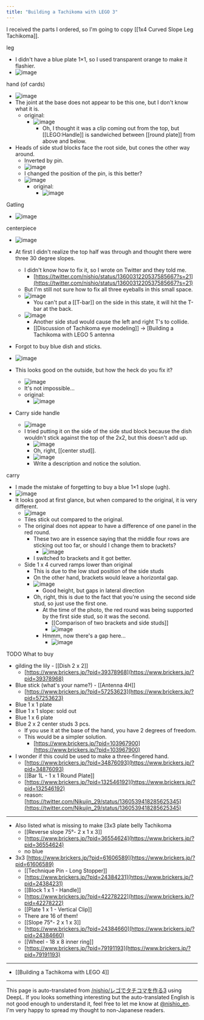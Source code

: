 ```yaml
---
title: "Building a Tachikoma with LEGO 3"
---
```


I received the parts I ordered, so I'm going to copy [[1x4 Curved Slope Leg Tachikoma]].

leg
- I didn't have a blue plate 1×1, so I used transparent orange to make it flashier.
- ![image](https://gyazo.com/f66af7e54bc933b80bacad1a3ecddd1d/thumb/1000)

hand (of cards)
- ![image](https://gyazo.com/f4155c972d8c13feeaf5ec97554da4a9/thumb/1000)
- The joint at the base does not appear to be this one, but I don't know what it is.
    - original:
        - ![image](https://gyazo.com/3f4d4ee6190657eeb70e28f8f24f2f8f/thumb/1000)
            - Oh, I thought it was a clip coming out from the top, but [[LEGO:Handle]] is sandwiched between [[round plate]] from above and below.
- Heads of side stud blocks face the root side, but cones the other way around.
    - Inverted by pin.
    - ![image](https://gyazo.com/0359d3e10b70f55a07243f1988574959/thumb/1000)
    - I changed the position of the pin, is this better?
    - ![image](https://gyazo.com/5b0f32e8f905bac7f3ea607362d8f950/thumb/1000)
        - original:
            - ![image](https://gyazo.com/4fb2745abfd2f49fdded838705241cd4/thumb/1000)


Gatling
- ![image](https://gyazo.com/806ab0d0bbd0cc8cc39ddfe977cc028f/thumb/1000)

centerpiece
- ![image](https://gyazo.com/f47f333ab30ed1876290965791bf06b1/thumb/1000)
- At first I didn't realize the top half was through and thought there were three 30 degree slopes.
    - I didn't know how to fix it, so I wrote on Twitter and they told me.
        - [https://twitter.com/nishio/status/1360031220537585667?s=21](https://twitter.com/nishio/status/1360031220537585667?s=21)
    - But I'm still not sure how to fix all three eyeballs in this small space.
    - ![image](https://gyazo.com/d58bee366131a482cee31d8f382138bf/thumb/1000)
        - You can't put a [[T-bar]] on the side in this state, it will hit the T-bar at the back.
    - ![image](https://gyazo.com/64268944fd6c29eae3048aa6950fb6b1/thumb/1000)
        - Another side stud would cause the left and right T's to collide.
        - [[Discussion of Tachikoma eye modeling]] → [Building a Tachikoma with LEGO 5
antenna
- Forgot to buy blue dish and sticks.
- ![image](https://gyazo.com/ae054e4b9e52f33f9014fed98beea174/thumb/1000)
- This looks good on the outside, but how the heck do you fix it?
    - ![image](https://gyazo.com/15614e53df4afb1e97d6fa78bf4983da/thumb/1000)
    - It's not impossible...
    - original:
        - ![image](https://gyazo.com/ed045a03e020e21e1ed9c273a3a85d37/thumb/1000)


- Carry side handle
    - ![image](https://gyazo.com/ff1343297938e69d7981718a3b55d77e/thumb/1000)
    - I tried putting it on the side of the side stud block because the dish wouldn't stick against the top of the 2x2, but this doesn't add up.
        - ![image](https://gyazo.com/8aff52122a6d40662303be6f40cbc14a/thumb/1000)
        - Oh, right, [[center stud]].
        - ![image](https://gyazo.com/3a943a360d1c0aac0e381e8c4dac6215/thumb/1000)
        - Write a description and notice the solution.

carry
- I made the mistake of forgetting to buy a blue 1×1 slope (ugh).
- ![image](https://gyazo.com/dcc45e465954db93ef8ae81f4bc069e0/thumb/1000)
- It looks good at first glance, but when compared to the original, it is very different.
    - ![image](https://gyazo.com/5cd5fe5cb0cabcc895b9045e6c9501ee/thumb/1000)
    - Tiles stick out compared to the original.
    - The original does not appear to have a difference of one panel in the red round.
        - These two are in essence saying that the middle four rows are sticking out too far, or should I change them to brackets?
            - ![image](https://gyazo.com/1fc24843c345a7842477f2188e0711e1/thumb/1000)
        - I switched to brackets and it got better.
    - Side 1 x 4 curved ramps lower than original
        - This is due to the low stud position of the side studs
        - On the other hand, brackets would leave a horizontal gap.
        - ![image](https://gyazo.com/28df5b379d6d0b117958691c11dab51f/thumb/1000)
            - Good height, but gaps in lateral direction
        - Oh, right, this is due to the fact that you're using the second side stud, so just use the first one.
            - At the time of the photo, the red round was being supported by the first side stud, so it was the second.
                - [[Comparison of two brackets and side studs]]
                - ![image](https://gyazo.com/1b6df3854e3a4ff81247b7f3d40a191b/thumb/1000)
            - Hmmm, now there's a gap here...
                - ![image](https://gyazo.com/5fa4d424b60d10f648618c2514899e34/thumb/1000)

TODO What to buy
- gilding the lily
        - [[Dish 2 x 2]]
    - [https://www.brickers.jp/?pid=39378968](https://www.brickers.jp/?pid=39378968)
- Blue stick (what's your name?)
        - [[Antenna 4H]]
    - [https://www.brickers.jp/?pid=57253623](https://www.brickers.jp/?pid=57253623)
- Blue 1 x 1 plate
- Blue 1 x 1 slope: sold out
- Blue 1 x 6 plate
- Blue 2 x 2 center studs 3 pcs.
    - If you use it at the base of the hand, you have 2 degrees of freedom.
    - This would be a simpler solution.
        - [https://www.brickers.jp/?pid=103967900](https://www.brickers.jp/?pid=103967900)
- I wonder if this could be used to make a three-fingered hand.
    - [https://www.brickers.jp/?pid=34876093](https://www.brickers.jp/?pid=34876093)
    - [[Bar 1L - 1 x 1 Round Plate]]
    - [https://www.brickers.jp/?pid=132546192](https://www.brickers.jp/?pid=132546192)
    - reason: [https://twitter.com/Nikujin_29/status/1360539418285625345](https://twitter.com/Nikujin_29/status/1360539418285625345)
---
- Also listed what is missing to make [3x3 plate belly Tachikoma
    - [[Reverse slope 75°- 2 x 1 x 3]]
    - [https://www.brickers.jp/?pid=36554624](https://www.brickers.jp/?pid=36554624)
    - no blue
- 3x3 [https://www.brickers.jp/?pid=61606589](https://www.brickers.jp/?pid=61606589)
    - [[Technique Pin - Long Stopper]]
    - [https://www.brickers.jp/?pid=24384231](https://www.brickers.jp/?pid=24384231)
    - [[Block 1 x 1 - Handle]]
    - [https://www.brickers.jp/?pid=42278222](https://www.brickers.jp/?pid=42278222)
    - [[Plate 1 x 1 - Vertical Clip]]
    - There are 16 of them!
    - [[Slope 75°- 2 x 1 x 3]]
    - [https://www.brickers.jp/?pid=24384660](https://www.brickers.jp/?pid=24384660)
    - [[Wheel - 18 x 8 inner ring]]
    - [https://www.brickers.jp/?pid=79191193](https://www.brickers.jp/?pid=79191193)

---

- [[Building a Tachikoma with LEGO 4]]

---
This page is auto-translated from [/nishio/レゴでタチコマを作る3](https://scrapbox.io/nishio/レゴでタチコマを作る3) using DeepL. If you looks something interesting but the auto-translated English is not good enough to understand it, feel free to let me know at [@nishio_en](https://twitter.com/nishio_en). I'm very happy to spread my thought to non-Japanese readers.